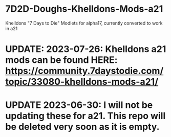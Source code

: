 # 7D2D-Doughs-Khelldons-Mods-a21
Khelldons "7 Days to Die" Modlets for alpha17, currently converted to work in a21

# UPDATE: 2023-07-26: Khelldons a21 mods can be found HERE: https://community.7daystodie.com/topic/33080-khelldons-mods-a21/
# UPDATE 2023-06-30: I will not be updating these for a21. This repo will be deleted very soon as it is empty.

